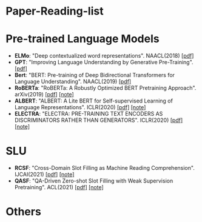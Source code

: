 # Paper-Reading-list
# Pre-trained Language Models
+ **ELMo**: "Deep contextualized word representations". NAACL(2018) [[pdf]](https://arxiv.org/abs/1802.05365)
+ **GPT**: "Improving Language Understanding by Generative Pre-Training". [[pdf]](https://www.cs.ubc.ca/~amuham01/LING530/papers/radford2018improving.pdf)
+ **Bert**: "BERT: Pre-training of Deep Bidirectional Transformers for Language Understanding". NAACL(2019) [[pdf]](https://arxiv.org/abs/1810.04805)
+ **RoBERTa**: "RoBERTa: A Robustly Optimized BERT Pretraining Approach". arXiv(2019) [[pdf]](https://arxiv.org/abs/1907.11692) [[note]](notes/RoBERTa.md)
+ **ALBERT**: "ALBERT: A Lite BERT for Self-supervised Learning of Language Representations". ICLR(2020) [[pdf]](https://arxiv.org/abs/1909.11942) [[note]](notes/ALBERT.md)
+ **ELECTRA**: "ELECTRA: PRE-TRAINING TEXT ENCODERS AS DISCRIMINATORS RATHER THAN GENERATORS". ICLR(2020) [[pdf]](https://arxiv.org/abs/2003.10555) [[note]](notes/ELECTRA.md)

# SLU
+ **RCSF**: "Cross-Domain Slot Filling as Machine Reading Comprehension". IJCAI(2021) [[pdf]](https://www.ijcai.org/proceedings/2021/0550.pdf) [[note]](notes/RCSF.md)
+ **QASF**: "QA-Driven Zero-shot Slot Filling with Weak Supervision Pretraining". ACL(2021) [[pdf]](https://aclanthology.org/2021.acl-short.83/) [[note]](notes/QASF.md)
# Others
